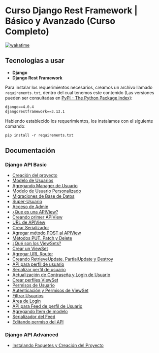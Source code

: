 # Curso Django Rest Framework | Básico y Avanzado (Curso Completo)

[![wakatime](https://wakatime.com/badge/user/8ef73281-6d0a-4758-af11-fd880ca3009c/project/7fd38207-3a08-4ed2-a96d-27c6a5c0345e.svg?style=for-the-badge)](https://wakatime.com/badge/user/8ef73281-6d0a-4758-af11-fd880ca3009c/project/7fd38207-3a08-4ed2-a96d-27c6a5c0345e)

## Tecnologías a usar

- **Django**
- **Django Rest Framework**

Para instalar los requerimientos necesarios, creamos un archivo llamado `requirements.txt`, dentro del cual tenemos este contenido (Las versiones pueden ser consultadas en [PyPI - The Python Package Index](https://pypi.org/)):

```txt
django==4.0.4
djangorestframework==3.13.1
```

Habiendo establecido los requerimientos, los instalamos con el siguiente comando:

```txt
pip install -r requirements.txt
```

## Documentación

### Django API Basic

- [Creación del proyecto](Django_API_Basic/DOC/01_Creacion_Proyecto.md)
- [Modelo de Usuarios](Django_API_Basic/DOC/02_Modelo_Usuarios.md)
- [Agregando Manager de Usuario](Django_API_Basic/DOC/03_Agregando_Manager_Usuario.md)
- [Modelo de Usuario Personalizado](Django_API_Basic/DOC/04_Modelo_Usuario_Personalizado.md)
- [Migraciones de Base de Datos](Django_API_Basic/DOC/05_Migraciones_Base_Datos.md)
- [Super-Usuario](Django_API_Basic/DOC/06_Super_Usuario.md)
- [Acceso de Admin](Django_API_Basic/DOC/07_Acceso_Admin.md)
- [¿Que es una APIView?](Django_API_Basic/DOC/08_Que_es_APIView.md)
- [Creando primer APIView](Django_API_Basic/DOC/09_Creando_Primer_APIView.md)
- [URL de APIView](Django_API_Basic/DOC/10_URL_APIView.md)
- [Crear Serializador](Django_API_Basic/DOC/11_Crear_Serializador.md)
- [Agregar método POST al APIView](Django_API_Basic/DOC/12_Agregar_Metodo_POST_APIView.md)
- [Métodos PUT, Patch y Delete](Django_API_Basic/DOC/13_Metodos_PUT_PATCH_DELETE.md)
- [¿Qué son los ViewSets?](Django_API_Basic/DOC/14_Que_es_ViewSet.md)
- [Crear un ViewSet](Django_API_Basic/DOC/15_Crear_ViewSet.md)
- [Agregar URL Router](Django_API_Basic/DOC/16_Agregar_URL_Router.md)
- [Creando RetrieveUpdate, PartialUpdate y Destroy](Django_API_Basic/DOC/17_Creando_RetrieveUpdate_PartialUpdate_Destroy.md)
- [API para perfil de usuario](Django_API_Basic/DOC/18_API_Perfil_Usuario.md)
- [Serializar perfil de usuario](Django_API_Basic/DOC/19_Serializar_Perfil_Usuario.md)
- [Actualización de Contraseña y Login de Usuario](Django_API_Basic/DOC/20_Actualización_Password_Login_Usuario.md)
- [Crear perfiles ViewSet](Django_API_Basic/DOC/21_Crear_Perfiles_ViewSet.md)
- [Permisos de Usuario](Django_API_Basic/DOC/22_Permisos_Usuario.md)
- [Autenticación y Permisos de ViewSet](Django_API_Basic/DOC/23_Autenticacion_Permisos_ViewSet.md)
- [Filtrar Usuarios](Django_API_Basic/DOC/24_Filtrar_Usuarios.md)
- [Área de Login](Django_API_Basic/DOC/25_Area_Login.md)
- [API para Feed de perfil de Usuario](Django_API_Basic/DOC/26_API_Feed_Perfil_Usuario.md)
- [Agregando Ítem de modelo](Django_API_Basic/DOC/27_Agregando_Item_Modelo.md)
- [Serializador del Feed](Django_API_Basic/DOC/28_Serializador_Feed.md)
- [Editando permiso del API](Django_API_Basic/DOC/29_Editando_Permisos_API.md)

### Django API Advanced

- [Instalando Paquetes y Creación del Proyecto](Django_API_Advanced/DOC/01_Instalando_Paquetes_Creacion_Proyecto.md)
